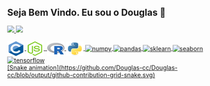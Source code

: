 ## Seja Bem Vindo. Eu sou o Douglas 👋

<div>
  <a href="https://github.com/Douglas-cc">
  <img height="180em" src="https://github-readme-stats.vercel.app/api?username=Douglas-cc&show_icons=true&theme=tokyonight&include_all_commits=true&count_private=true" />
    
  <img height="180em" src="https://github-readme-stats.vercel.app/api/top-langs/?username=Douglas-cc&layout=compact&langs_count=7&theme=tokyonight"/>
</div>
  
<div style="display: inline_block"><br>
  <img align="center" alt="c" height="35" width="40" src="https://raw.githubusercontent.com/devicons/devicon/master/icons/c/c-original.svg"/>
  
  <img align="center" alt="node" height="35" width="40"  src="https://raw.githubusercontent.com/devicons/devicon/master/icons/nodejs/nodejs-plain.svg"/>
  
  <img align="center" alt="" height="35" wight="40" src="https://perso.ens-lyon.fr/lise.vaudor/grimoireStat/_book/img/logo_tidyverse.png"/>

  <img align="center" alt="r" height="35" width="40" src="https://raw.githubusercontent.com/devicons/devicon/master/icons/r/r-original.svg"/>
  
  <img align="center" alt="py" height="35" width="40" src="https://raw.githubusercontent.com/devicons/devicon/master/icons/python/python-original.svg"/>
    
  <img align="center" alt="numpy" height="35" wight="40" src="https://numpy.org/doc/stable/_static/numpylogo.svg"/>
  
  <img align="center" alt="pandas" height="35" wight="40" src="https://i.redd.it/c6h7rok9c2v31.jpg">
    
  <img align="center" alt="sklearn" height="35" wight="40" src="https://upload.wikimedia.org/wikipedia/commons/thumb/0/05/Scikit_learn_logo_small.svg/220px-Scikit_learn_logo_small.svg.png">
  
  <img align="center" alt="seaborn" height="35" wight="40" src="https://seaborn.pydata.org/_static/logo-wide-lightbg.svg"/>
  
  <img  align="center" alt="tensorflow" height="35" wight="40" src="https://www.gstatic.com/devrel-devsite/prod/v0492b3db79b8927fe2347ea2dc87c471b22f173331622ffd10334837d43ea37f/tensorflow/images/lockup.svg" />
</div>
[Snake animation](https://github.com/Douglas-cc/Douglas-cc/blob/output/github-contribution-grid-snake.svg)

  

